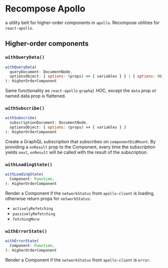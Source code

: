# Recompose Apollo

a utility belt for higher-order components in `apollo`. Recompose utilities for `react-apollo`.

## Higher-order components

### `withQueryData()`

```js
withQueryData(
  queryDocument: DocumentNode,
  optionsObject: { options: (props) => { variables } } | { options: Object }
): HigherOrderComponent
```

Same functionality as `react-apollo` `graphql` HOC, except the `data` prop or named data prop is flattened.

### `withSubscribe()`

```js
withSubscribe(
  subscriptionDocument: DocumentNode,
  optionsObject: { options: (props) => { variables } }
): HigherOrderComponent
```
Create a GraphQL subscription that subscribes on `componentDidMount`. By providing a
`onResult` prop to the Component, every time the subscription yields `next`, `onResult` will be called with the result of the subscription.


### `withLoadingState()`

```js
withLoadingState(
  Component: Function,
): HigherOrderComponent
```

Render a Component if the `networkStatus` from `apollo-client` is loading, otherwise return props for `networkStatus`:

* `activelyRefetching`
* `passivelyRefetching`
* `fetchingMore`

### `withErrorState()`

```js
withErrorState(
  Component: Function,
): HigherOrderComponent
```

Render a Component if the `networkStatus` from `apollo-client` is `error`.
